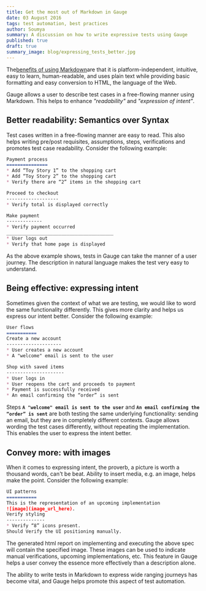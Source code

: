 ```yaml
---
title: Get the most out of Markdown in Gauge
date: 03 August 2016
tags: test automation, best practices
author: Soumya
summary: A discussion on how to write expressive tests using Gauge
published: true
draft: true
summary_image: blog/expressing_tests_better.jpg
---
```

The[benefits of using Markdown](https://www.quora.com/What-are-the-benefits-to-using-Markdown/answer/Eric-Lauritzen?srid=umwAo)are that it is platform-independent, intuitive, easy to learn, human-readable, and uses plain text while providing basic formatting and easy conversion to HTML, the language of the Web.

Gauge allows a user to describe test cases in a free-flowing manner using Markdown. This helps to enhance *"readability"* and *"expression of intent"*.

Better readability: Semantics over Syntax
-----------------------------------------
Test cases written in a free-flowing manner are easy to read. This also helps writing pre/post requisites, assumptions, steps, verifications and promotes test case readability. Consider the following example:

```markdown
Payment process
===============
* Add “Toy Story 1” to the shopping cart
* Add “Toy Story 2” to the shopping cart
* Verify there are “2” items in the shopping cart

Proceed to checkout
-------------------
* Verify total is displayed correctly

Make payment
-------------
* Verify payment occurred
_______________________________________
* User logs out
* Verify that home page is displayed
```

As the above example shows, tests in Gauge can take the manner of a user journey. The description in natural language makes the test very easy to understand.

Being effective: expressing intent
----------------------------------
Sometimes given the context of what we are testing, we would like to word the same functionality differently. This gives more clarity and helps us express our intent better. Consider the following example:

```markdown
User flows
===========
Create a new account
--------------------
* User creates a new account
* A "welcome" email is sent to the user

Shop with saved items
---------------------
* User logs in
* User reopens the cart and proceeds to payment
* Payment is successfully received
* An email confirming the “order” is sent
```

Steps **`A "welcome" email is sent to the user`** and **`An email confirming the “order” is sent`** are both testing the same underlying functionality: sending an email, but they are in completely different contexts. Gauge allows wording the test cases differently, without repeating the implementation. This enables the user to express the intent better.

Convey more: with images
------------------------
When it comes to expressing intent, the proverb, a picture is worth a thousand words, can't be beat. Ability to insert media, e.g. an image, helps make the point. Consider the following example:

```markdown
UI patterns
===========
This is the representation of an upcoming implementation
![image](image_url_here).
Verify styling
--------------
* Verify “8” icons present.
Should Verify the UI positioning manually.
```
The generated html report on implementing and executing the above spec will contain the specified image. These images can be used to indicate manual verifications, upcoming implementations, etc. This feature in Gauge helps a user convey the essence more effectively than a description alone.

The ability to write tests in Markdown to express wide ranging journeys has become vital, and Gauge helps promote this aspect of test automation.
